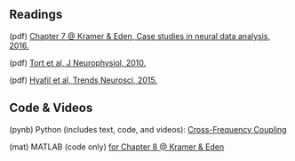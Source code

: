 ## Readings

(pdf) [Chapter 7 @ Kramer & Eden, Case studies in neural data analysis, 2016.](/Topic-7%20Cross-frequency%20coupling/Readings/Kramer_Eden_Ch8.pdf)

(pdf) [Tort et al, J Neurophysiol, 2010.](/Topic-7%20Cross-frequency%20coupling/Readings/Tort%20et%20al%20J%20Neurophysiol%202010.pdf)

(pdf) [Hyafil et al, Trends Neurosci, 2015.](/Topic-7%20Cross-frequency%20coupling/Readings/Hyafil%20et%20al%20TINS%202015.pdf)

## Code & Videos

(pynb)  Python (includes text, code, and videos): [Cross-Frequency Coupling](https://mark-kramer.github.io/Case-Studies-Python)

(mat)  MATLAB (code only) [for Chapter 8 @ Kramer & Eden](https://github.com/Mark-Kramer/Case-Studies-Kramer-Eden/blob/master/Chapter8/Chapter_8.m) 



